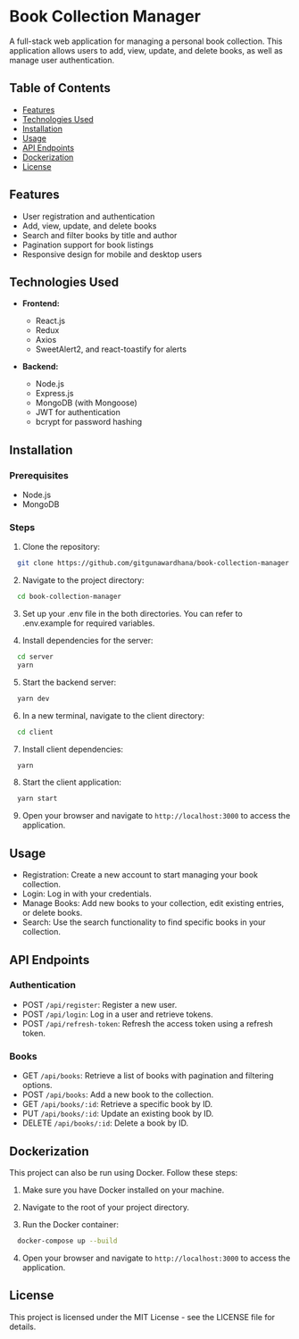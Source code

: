 # Book Collection Manager

A full-stack web application for managing a personal book collection. This application allows users to add, view, update, and delete books, as well as manage user authentication.

## Table of Contents

- [Features](#features)
- [Technologies Used](#technologies-used)
- [Installation](#installation)
- [Usage](#usage)
- [API Endpoints](#api-endpoints)
- [Dockerization](#dockerization)
- [License](#license)

## Features

- User registration and authentication
- Add, view, update, and delete books
- Search and filter books by title and author
- Pagination support for book listings
- Responsive design for mobile and desktop users

## Technologies Used

- **Frontend:**
  - React.js
  - Redux
  - Axios
  - SweetAlert2, and react-toastify for alerts

- **Backend:**
  - Node.js
  - Express.js
  - MongoDB (with Mongoose)
  - JWT for authentication
  - bcrypt for password hashing

## Installation

### Prerequisites

- Node.js
- MongoDB

### Steps

1. Clone the repository:

  ```bash
    git clone https://github.com/gitgunawardhana/book-collection-manager.git
  ```

2. Navigate to the project directory:
  
  ```bash
    cd book-collection-manager
  ```

3. Set up your .env file in the both directories. You can refer to .env.example for required variables.

4. Install dependencies for the server:
  
  ```bash
    cd server
    yarn
  ```

5. Start the backend server:
  
  ```bash
    yarn dev
  ```

6. In a new terminal, navigate to the client directory:
  
  ```bash
    cd client
  ```

7. Install client dependencies:
  
  ```bash
    yarn
  ```
  
8. Start the client application:
  
  ```bash
    yarn start
  ```

9. Open your browser and navigate to `http://localhost:3000` to access the application.

## Usage

- Registration: Create a new account to start managing your book collection.
- Login: Log in with your credentials.
- Manage Books: Add new books to your collection, edit existing entries, or delete books.
- Search: Use the search functionality to find specific books in your collection.

## API Endpoints

### Authentication

- POST `/api/register`: Register a new user.
- POST `/api/login`: Log in a user and retrieve tokens.
- POST `/api/refresh-token`: Refresh the access token using a refresh token.

### Books

- GET `/api/books`: Retrieve a list of books with pagination and filtering options.
- POST `/api/books`: Add a new book to the collection.
- GET `/api/books/:id`: Retrieve a specific book by ID.
- PUT `/api/books/:id`: Update an existing book by ID.
- DELETE `/api/books/:id`: Delete a book by ID.

## Dockerization

This project can also be run using Docker. Follow these steps:

1. Make sure you have Docker installed on your machine.

2. Navigate to the root of your project directory.

3. Run the Docker container:

  ```bash
    docker-compose up --build
  ```

4. Open your browser and navigate to `http://localhost:3000` to access the application.

## License

This project is licensed under the MIT License - see the LICENSE file for details.